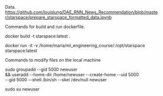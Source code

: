 Data.
https://github.com/louislung/DAE_RNN_News_Recommendation/blob/master/starspace/prepare_starspace_formatted_data.ipynb

Commands for build and run dockerfile.

docker build -t starspace:latest .

docker run -it -v /home/maria/ml_engineering_course/:/opt/starspace starspace:latest

Commands to modify files on the local machine

sudo groupadd --gid 5000 newuser \
    && useradd --home-dir /home/newuser --create-home --uid 5000 \
        --gid 5000 --shell /bin/sh --skel /dev/null newuser

sudo su newuser
